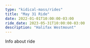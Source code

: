 ```yaml
---
type: "kidical-mass/rides"
title: "May 31 Ride"
date: 2022-01-01T10:00:00-03:00
ride_date: 2023-05-31T10:00:00-03:00
description: "Halifax Westmount"
---
```


Info about ride
